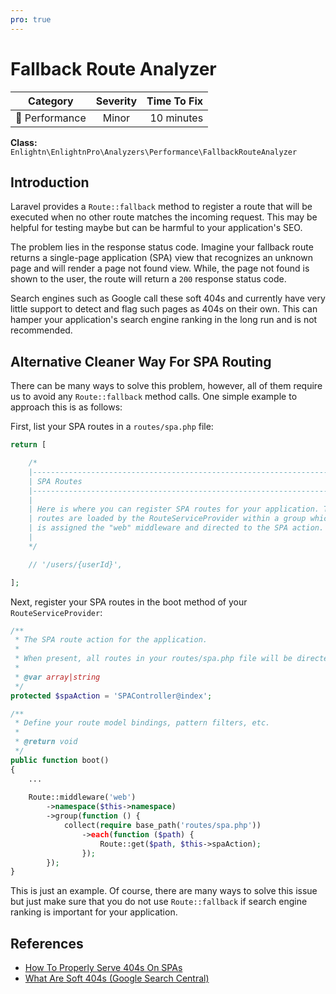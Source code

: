 ```yaml
---
pro: true
---
```


# Fallback Route Analyzer <Badge text="PRO" type="tip"/>

| Category       | Severity   | Time To Fix  |
| -------------  |:----------:| ------------:|
| :rocket: Performance | Minor | 10 minutes  |

**Class:** `Enlightn\EnlightnPro\Analyzers\Performance\FallbackRouteAnalyzer`

## Introduction

Laravel provides a `Route::fallback` method to register a route that will be executed when no other route matches the incoming request. This may be helpful for testing maybe but can be harmful to your application's SEO.

The problem lies in the response status code. Imagine your fallback route returns a single-page application (SPA) view that recognizes an unknown page and will render a page not found view. While, the page not found is shown to the user, the route will return a `200` response status code.

Search engines such as Google call these soft 404s and currently have very little support to detect and flag such pages as 404s on their own. This can hamper your application's search engine ranking in the long run and is not recommended.

## Alternative Cleaner Way For SPA Routing

There can be many ways to solve this problem, however, all of them require us to avoid any `Route::fallback` method calls. One simple example to approach this is as follows:

First, list your SPA routes in a `routes/spa.php` file:

```php
return [

    /*
    |--------------------------------------------------------------------------
    | SPA Routes
    |--------------------------------------------------------------------------
    |
    | Here is where you can register SPA routes for your application. These
    | routes are loaded by the RouteServiceProvider within a group which
    | is assigned the "web" middleware and directed to the SPA action.
    |
    */

    // '/users/{userId}',

];
```

Next, register your SPA routes in the boot method of your `RouteServiceProvider`:

```php
/**
 * The SPA route action for the application.
 *
 * When present, all routes in your routes/spa.php file will be directed to this action.
 *
 * @var array|string
 */
protected $spaAction = 'SPAController@index';

/**
 * Define your route model bindings, pattern filters, etc.
 *
 * @return void
 */
public function boot()
{
    ...
    
    Route::middleware('web')
        ->namespace($this->namespace)
        ->group(function () {
            collect(require base_path('routes/spa.php'))
                ->each(function ($path) {
                    Route::get($path, $this->spaAction);
                });
        });
}
```

This is just an example. Of course, there are many ways to solve this issue but just make sure that you do not use `Route::fallback` if search engine ranking is important for your application.

## References

- [How To Properly Serve 404s On SPAs](https://thegray.company/blog/single-page-application-spas-404s-seo)
- [What Are Soft 404s (Google Search Central)](https://support.google.com/webmasters/answer/181708?hl=en)